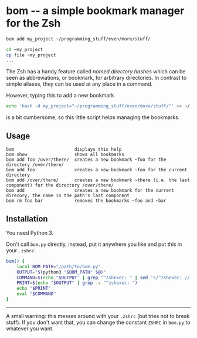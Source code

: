 # bom -- a simple bookmark manager for the Zsh

```bash
bom add my_project ~/programming_stuff/even/more/stuff/

cd ~my_project
cp file ~my_project
...
```

The Zsh has a handy feature called *named directory hashes* which can be seen as abbreviations, or bookmark, for arbitrary directories. In contrast to
simple aliases, they can be used at any place in a command.

However, typing this to add a new bookmark

```bash
echo 'hash -d my_project="~/programming_stuff/even/more/stuff/"' >> ~/.zshrc && source ~/.zshrc
```

is a bit cumbersome, so this little script helps managing the bookmarks.

## Usage

```
bom                       displays this help
bom show                  shows all bookmarks
bom add foo /over/there/  creates a new bookmark ~foo for the directory /over/there/
bom add foo               creates a new bookmark ~foo for the current directory
bom add /over/there/      creates a new bookmark ~there (i.e. the last component) for the directory /over/there/
bom add                   creates a new bookmark for the current direcory, the name is the path's last component
bom rm foo bar            removes the bookmarks ~foo and ~bar
```

## Installation
You need Python 3.

Don't call `bom.py` directly, instead, put it anywhere you like and put this in your `.zshrc`:

```bash
bom() {
    local BOM_PATH="/path/to/bom.py"
    OUTPUT="$(python3 "$BOM_PATH" $@)"
    COMMAND=$(echo "$OUTPUT" | grep "^zshexec: " | sed 's/^zshexec: //')
    PRINT=$(echo "$OUTPUT" | grep -v "^zshexec: ")
    echo "$PRINT"
    eval "$COMMAND"
}
```

------
A small warning: this messes around with your `.zshrc` (but tries not to break stuff). If you don't want that, you can change the constant `ZSHRC` in
`bom.py` to whatever you want.
